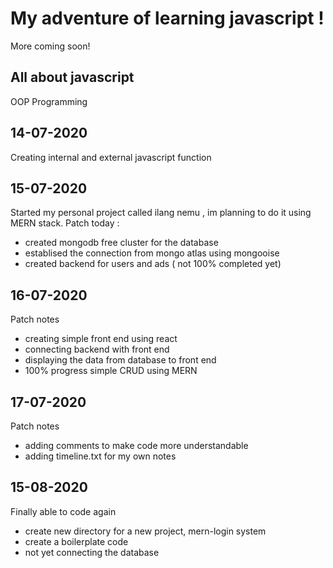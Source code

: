 # My adventure of learning javascript !
More coming soon!
## All about javascript
OOP Programming

## 14-07-2020
Creating internal and external javascript function

## 15-07-2020
Started my personal project called ilang nemu , im planning to do it using MERN stack. 
Patch today : 
- created mongodb free cluster for the database
- establised the connection from mongo atlas using mongooise
- created backend for users and ads ( not 100% completed yet)

## 16-07-2020
Patch notes
- creating simple front end using react
- connecting backend with front end
- displaying the data from database to front end
- 100% progress simple CRUD using MERN 

## 17-07-2020
Patch notes
- adding comments to make code more understandable
- adding timeline.txt for my own notes

## 15-08-2020
Finally able to code again
- create new directory for a new project, mern-login system
- create a boilerplate code
- not yet connecting the database
